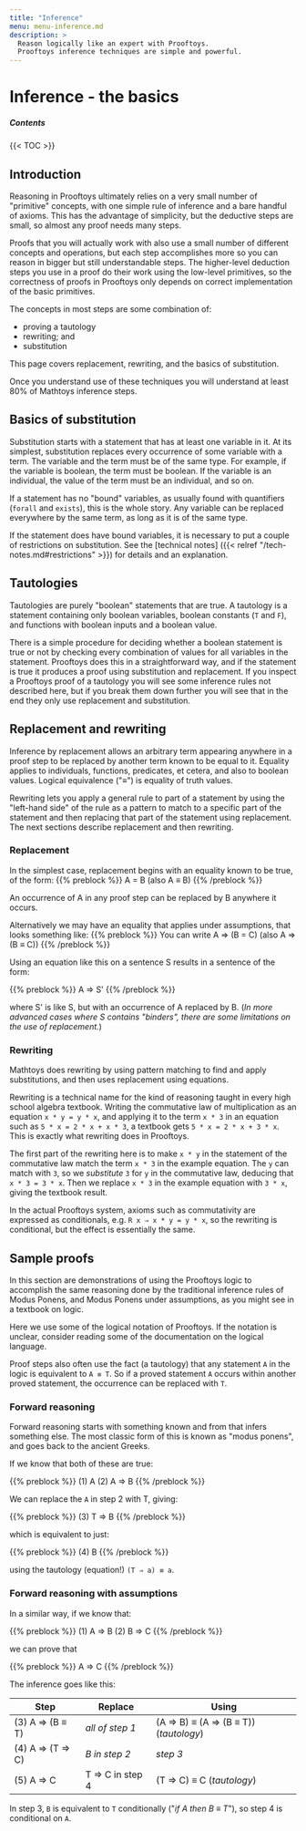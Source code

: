 ```yaml
---
title: "Inference"
menu: menu-inference.md
description: >
  Reason logically like an expert with Prooftoys.
  Prooftoys inference techniques are simple and powerful.
---
```


# Inference - the basics

##### Contents

{{< TOC >}}

## Introduction

Reasoning in Prooftoys ultimately relies on a very small number of
"primitive" concepts, with one simple rule of inference and a bare
handful of axioms.  This has the advantage of simplicity, but the
deductive steps are small, so almost any proof needs many steps.

Proofs that you will actually work with also use a small number of
different concepts and operations, but each step accomplishes more so
you can reason in bigger but still understandable steps.  The
higher-level deduction steps you use in a proof do their work using
the low-level primitives, so the correctness of proofs in Prooftoys
only depends on correct implementation of the basic primitives.

The concepts in most steps are some combination of:

- proving a tautology
- rewriting; and
- substitution

This page covers replacement, rewriting, and the basics of
substitution.

Once you understand use of these techniques you will understand at
least 80% of Mathtoys inference steps.

## Basics of substitution

Substitution starts with a statement that has at least one variable in
it.  At its simplest, substitution replaces every occurrence of some
variable with a term.  The variable and the term must be of the same
type.  For example, if the variable is boolean, the term must be
boolean.  If the variable is an individual, the value of the term must
be an individual, and so on.

If a statement has no "bound" variables, as usually found with
quantifiers (`forall` and `exists`), this is the whole story.
Any variable can be replaced everywhere by the same term, as long
as it is of the same type.

If the statement does have bound variables, it is necessary to put a
couple of restrictions on substitution.  See the [technical notes]
({{< relref "/tech-notes.md#restrictions" >}}) for details and an
explanation.

## Tautologies

Tautologies are purely "boolean" statements that are true.
A tautology is a statement containing only boolean variables,
boolean constants (`T` and `F`), and functions with boolean
inputs and a boolean value.

There is a simple procedure for deciding whether a boolean statement
is true or not by checking every combination of values for all
variables in the statement.  Prooftoys does this in a straightforward
way, and if the statement is true it produces a proof using
substitution and replacement.  If you inspect a Prooftoys proof of a
tautology you will see some inference rules not described here, but if
you break them down further you will see that in the end they only use
replacement and substitution.

## Replacement and rewriting

Inference by replacement allows an arbitrary term appearing anywhere
in a proof step to be replaced by another term known to be equal to
it.  Equality applies to individuals, functions, predicates, et
cetera, and also to boolean values.  Logical equivalence ("≡") is
equality of truth values.

Rewriting lets you apply a general rule to part of a statement by
using the "left-hand side" of the rule as a pattern to match to a
specific part of the statement and then replacing that part of the
statement using replacement.  The next sections describe replacement
and then rewriting.

### Replacement

In the simplest case, replacement begins with an equality known to be true, of the form:
{{% preblock %}}
A = B   (also A ≡ B)
{{% /preblock %}}

An occurrence of A in any proof step can be replaced by B anywhere it occurs.

Alternatively we may have an equality that applies under assumptions, that
looks something like:
{{% preblock %}}
You can write A ⇒ (B = C) (also A ⇒ (B ≡ C)) 
{{% /preblock %}}

Using an equation like this on a sentence S results in a sentence of the form:

{{% preblock %}}
A ⇒ S'
{{% /preblock %}}

where S' is like S, but with an occurrence of A replaced by B.  (_In more
advanced cases where S contains "binders", there are some limitations on
the use of replacement._)

### Rewriting

Mathtoys does rewriting by using pattern matching to find and
apply substitutions, and then uses replacement using equations. 

Rewriting is a technical name for the kind of reasoning taught in
every high school algebra textbook.  Writing the commutative law of
multiplication as an equation `x * y = y * x`, and applying it to the
term `x * 3` in an equation such as `5 * x = 2 * x + x * 3`, a
textbook gets `5 * x = 2 * x + 3 * x`.  This is exactly what rewriting
does in Prooftoys.

The first part of the rewriting here is to make `x * y` in the statement
of the commutative law match the term `x * 3` in the example equation.
The `y` can match with `3`, so we _substitute_ `3` for `y` in
the commutative law, deducing that `x * 3 = 3 * x`.  Then we replace `x * 3`
in the example equation with `3 * x`, giving the textbook result.

In the actual Prooftoys system, axioms such as commutativity are expressed
as conditionals, e.g. `R x ⇒ x * y = y * x`, so the rewriting is conditional,
but the effect is essentially the same.

## Sample proofs

In this section are demonstrations of using the Prooftoys logic to accomplish
the same reasoning done by the traditional inference rules of Modus Ponens,
and Modus Ponens under assumptions, as you might see in a
textbook on logic.

Here we use some of the logical notation of Prooftoys.  If the notation
is unclear, consider reading some of the documentation on the
logical language.

Proof steps also often use the fact (a tautology) that any statement
`A` in the logic is equivalent to `A ≡ T`.  So if a proved statement
`A` occurs within another proved statement, the occurrence can be
replaced with `T`.

### Forward reasoning

Forward reasoning starts with something known and from that infers
something else.  The most classic form of this is known as
"modus ponens", and goes back to the ancient Greeks.

If we know that both of these are true:

{{% preblock %}}
(1) A
(2) A ⇒ B
{{% /preblock %}}

We can replace the `A` in step 2 with T, giving:

{{% preblock %}}
(3) T ⇒ B
{{% /preblock %}}

which is equivalent to just:

{{% preblock %}}
(4) B
{{% /preblock %}}

using the tautology (equation!) `(T ⇒ a) ≡ a`.

### Forward reasoning with assumptions

In a similar way, if we know that:

{{% preblock %}}
(1) A ⇒ B
(2) B ⇒ C
{{% /preblock %}}

we can prove that

{{% preblock %}}
A ⇒ C
{{% /preblock %}}

The inference goes like this:

| Step | Replace | Using |
| ---- | ------- | ----- |
| (3) A ⇒ (B ≡ T) | _all of step 1_ | (A ⇒ B) ≡ (A ⇒ (B ≡ T)) (_tautology_) |
| (4) A ⇒ (T ⇒ C) | _B in step 2_ | _step 3_ |
| (5) A ⇒ C | T ⇒ C in step 4 | (T ⇒ C) ≡ C (_tautology_) |

In step 3, `B` is equivalent to `T` conditionally ("_if A then B ≡
T_"), so step 4 is conditional on `A`.
